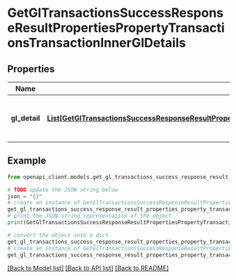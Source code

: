 # GetGlTransactionsSuccessResponseResultPropertiesPropertyTransactionsTransactionInnerGlDetails


## Properties

Name | Type | Description | Notes
------------ | ------------- | ------------- | -------------
**gl_detail** | [**List[GetGlTransactionsSuccessResponseResultPropertiesPropertyTransactionsTransactionInnerGlDetailsGlDetailInner]**](GetGlTransactionsSuccessResponseResultPropertiesPropertyTransactionsTransactionInnerGlDetailsGlDetailInner.md) | A list of GL detail entries for the transaction. | 

## Example

```python
from openapi_client.models.get_gl_transactions_success_response_result_properties_property_transactions_transaction_inner_gl_details import GetGlTransactionsSuccessResponseResultPropertiesPropertyTransactionsTransactionInnerGlDetails

# TODO update the JSON string below
json = "{}"
# create an instance of GetGlTransactionsSuccessResponseResultPropertiesPropertyTransactionsTransactionInnerGlDetails from a JSON string
get_gl_transactions_success_response_result_properties_property_transactions_transaction_inner_gl_details_instance = GetGlTransactionsSuccessResponseResultPropertiesPropertyTransactionsTransactionInnerGlDetails.from_json(json)
# print the JSON string representation of the object
print(GetGlTransactionsSuccessResponseResultPropertiesPropertyTransactionsTransactionInnerGlDetails.to_json())

# convert the object into a dict
get_gl_transactions_success_response_result_properties_property_transactions_transaction_inner_gl_details_dict = get_gl_transactions_success_response_result_properties_property_transactions_transaction_inner_gl_details_instance.to_dict()
# create an instance of GetGlTransactionsSuccessResponseResultPropertiesPropertyTransactionsTransactionInnerGlDetails from a dict
get_gl_transactions_success_response_result_properties_property_transactions_transaction_inner_gl_details_from_dict = GetGlTransactionsSuccessResponseResultPropertiesPropertyTransactionsTransactionInnerGlDetails.from_dict(get_gl_transactions_success_response_result_properties_property_transactions_transaction_inner_gl_details_dict)
```
[[Back to Model list]](../README.md#documentation-for-models) [[Back to API list]](../README.md#documentation-for-api-endpoints) [[Back to README]](../README.md)


